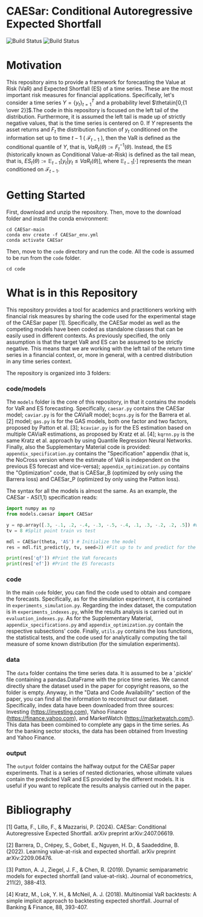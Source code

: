 
# CAESar: Conditional Autoregressive Expected Shortfall

![Build Status](https://img.shields.io/badge/CAESar_Paper_SSRN-blue?style=plastic&link=https%3A%2F%2Fpapers.ssrn.com%2Fsol3%2Fpapers.cfm%3Fabstract_id%3D4886158) ![Build Status](https://img.shields.io/badge/CAESar_Paper_Arxiv-red?style=plastic&link=https%3A%2F%2Farxiv.org%2Fabs%2F2407.06619)

# Motivation

This repository aims to provide a framework for forecasting the Value at Risk (VaR) and Expected Shortfall (ES) of a time series. These are the most important risk measures for financial applications. Specifically, let's consider a time series $`Y=\{y_t\}_{t=1}^T `$ and a probability level $\theta\in[0,{1 \over 2}]$.The code in this repository is focused on the left tail of the distribution. Furthermore, it is assumed the left tail is made up of strictly negative values, that is the time series is centered on 0. If $Y$ represents the asset returns and $F_t$ the distribution function of $y_{t}$ conditioned on the information set up to time $t-1$ ( $` \mathcal{F}_{t-1} `$ ), then the VaR is defined as the conditional quantile of $Y$, that is, $` VaR_t(\theta) := F_t^{-1}(\theta) `$. Instead, the ES (historically known as Conditional Value-at-Risk) is defined as the tail mean, that is, $` ES_t(\theta):=\mathbb{E}_{t-1}[y_t | y_t\le VaR_t(\theta)] `$, where $` \mathbb{E}_{t-1}[\cdot] `$ represents the mean conditioned on $\mathcal{F}_{t-1}$. 

# Getting Started

First, download and unzip the repository. Then, move to the download folder and install the conda environment:
```terminal
cd CAESar-main
conda env create -f CAESar_env.yml
conda activate CAESar
```

Then, move to the ```code``` directory and run the code. All the code is assumed to be run from the ```code``` folder.
```terminal
cd code
```

# What is in this Repository

This repository provides a tool for academics and practitioners working with financial risk measures by sharing the code used for the experimental stage of the CAESar paper [1]. Specifically, the CAESar model as well as the competing models have been coded as standalone classes that can be easily used in different contexts. As previously specified, the only assumption is that the target VaR and ES can be assumed to be strictly negative. This means that we are working with the left tail of the return time series in a financial context, or, more in general, with a centred distribution in any time series context.

The repository is organized into 3 folders:

### code/models
The ```models``` folder is the core of this repository, in that it contains the models for VaR and ES forecasting. Specifically, ```caesar.py``` contains the CAESar model; ```caviar.py``` is for the CAViaR model; ```bcgns.py``` is for the Barrera et al. [2] model; ```gas.py``` is for the GAS models, both one factor and two factors, proposed by Patton et al. [3]; ```kcaviar.py``` is for the ES estimation based on multiple CAViaR estimations, as proposed by Kratz et al. [4]; ```kqrnn.py``` is the same Kratz et al. approach by using Quantile Regression Neural Networks. Finally, also the Supplementary Material code is provided: ```appendix_specification.py``` contains the "Specification" appendix (that is, the NoCross version where the estimate of VaR is independent on the previous ES forecast and vice-versa); ```appendix_optimization.py``` contains the "Optimization" code, that is CAESar_B (optimized by only using the Barrera loss) and CAESar_P (optimized by only using the Patton loss).

The syntax for all the models is almost the same. As an example, the CAESar - AS(1,1) specification reads:
```python
import numpy as np
from models.caesar import CAESar

y = np.array([.3, -.1, .2, -.4, -.3, -.5, -.4, .1, .3, -.2, .2, .5]) #whole time series; 1D vector
tv = 8 #Split point train vs test

mdl = CAESar(theta, 'AS') # Initialize the model
res = mdl.fit_predict(y, tv, seed=2) #Fit up to tv and predict for the next timesteps

print(res['qf']) #Print the VaR forecasts
print(res['ef']) #Print the ES forecasts
```

### code
In the main ```code``` folder, you can find the code used to obtain and compare the forecasts. Specifically, as for the simulation experiment, it is contained in ```experiments_simulation.py```. Regarding the index dataset, the computation is in ```experiments_indexes.py```, while the results analysis is carried out in ```evaluation_indexes.py```. As for the Supplementary Material, ```appendix_specifications.py``` and ```appendix_optimization.py``` contain the respective subsections' code. Finally, ```utils.py``` contains the loss functions, the statistical tests, and the code used for analytically computing the tail measure of some known distribution (for the simulation experiments).

### data
The ```data``` folder contains the time series data. It is assumed to be a '.pickle' file containing a pandas.DataFrame with the price time series. We cannot directly share the dataset used in the paper for copyright reasons, so the folder is empty. Anyway, in the "Data and Code Availability" section of the paper, you can find all the information to reconstruct our dataset. Specifically, index data have been downloaded from three sources: Investing (https://investing.com), Yahoo Finance (https://finance.yahoo.com), and MarketWatch (https://marketwatch.com/). This data has been combined to complete any gaps in the time series. As for the banking sector stocks, the data has been obtained from Investing and Yahoo Finance.

### output
The ```output``` folder contains the halfway output for the CAESar paper experiments. That is a series of nested dictionaries, whose ultimate values contain the predicted VaR and ES provided by the different models. It is useful if you want to replicate the results analysis carried out in the paper.

# Bibliography
[1] Gatta, F., Lillo, F., & Mazzarisi, P. (2024). CAESar: Conditional Autoregressive Expected Shortfall. arXiv preprint arXiv:2407.06619.

[2] Barrera, D., Crépey, S., Gobet, E., Nguyen, H. D., & Saadeddine, B. (2022). Learning value-at-risk and expected shortfall. arXiv preprint arXiv:2209.06476.

[3] Patton, A. J., Ziegel, J. F., & Chen, R. (2019). Dynamic semiparametric models for expected shortfall (and value-at-risk). Journal of econometrics, 211(2), 388-413.

[4] Kratz, M., Lok, Y. H., & McNeil, A. J. (2018). Multinomial VaR backtests: A simple implicit approach to backtesting expected shortfall. Journal of Banking & Finance, 88, 393-407.
